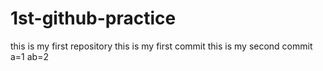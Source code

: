# 1st-github-practice
this is my first repository
this is my first commit
this is my second commit
a=1
ab=2

